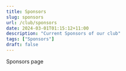 ```yaml
---
title: Sponsors
slug: sponsors
url: /club/sponsors
date: 2024-03-01T01:15:12+11:00
description: "Current Sponsors of our club"
tags: ["Sponsors"]
draft: false
---
```


Sponsors page
